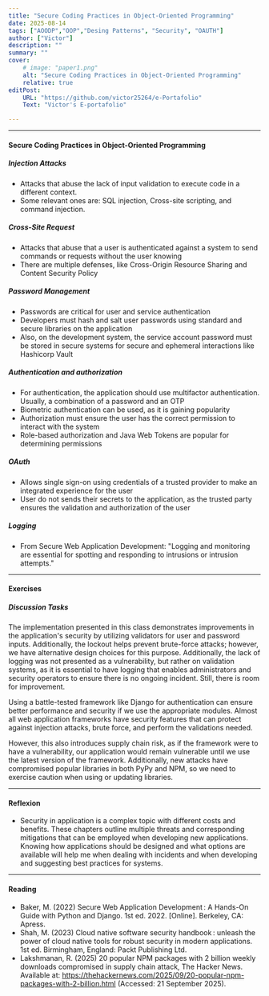 ```yaml
---
title: "Secure Coding Practices in Object-Oriented Programming" 
date: 2025-08-14
tags: ["AOODP","OOP","Desing Patterns", "Security", "OAUTH"]
author: ["Victor"]
description: "" 
summary: "" 
cover:
    # image: "paper1.png"
    alt: "Secure Coding Practices in Object-Oriented Programming"
    relative: true
editPost:
    URL: "https://github.com/victor25264/e-Portafolio"
    Text: "Victor's E-portafolio"

---
```


---

#### Secure Coding Practices in Object-Oriented Programming

##### Injection Attacks
+ Attacks that abuse the lack of input validation to execute code in a different context.
+ Some relevant ones are: SQL injection, Cross-site scripting, and command injection.

##### Cross-Site Request
+ Attacks that abuse that a user is authenticated against a system to send commands or requests without the user knowing
+ There are multiple defenses, like Cross-Origin Resource Sharing and Content Security Policy

##### Password Management
+ Passwords are critical for user and service authentication
+ Developers must hash and salt user passwords using standard and secure libraries on the application
+ Also, on the development system, the service account password must be stored in secure systems for secure and ephemeral interactions like Hashicorp Vault

##### Authentication and authorization
+ For authentication, the application should use multifactor authentication. Usually, a combination of a password and an OTP
+ Biometric authentication can be used, as it is gaining popularity
+ Authorization must ensure the user has the correct permission to interact with the system
+ Role-based authorization and Java Web Tokens are popular for determining permissions

##### OAuth
+ Allows single sign-on using credentials of a trusted provider to make an integrated experience for the user
+ User do not sends their secrets to the application, as the trusted party ensures the validation and authorization of the user

##### Logging
+ From Secure Web Application Development: "Logging and monitoring are essential for spotting and responding to intrusions or intrusion attempts."

---
#### Exercises

##### Discussion Tasks
The implementation presented in this class demonstrates improvements in the application's security by utilizing validators for user and password inputs. Additionally, the lockout helps prevent brute-force attacks; however, we have alternative design choices for this purpose. Additionally, the lack of logging was not presented as a vulnerability, but rather on validation systems, as it is essential to have logging that enables administrators and security operators to ensure there is no ongoing incident. Still, there is room for improvement. 

Using a battle-tested framework like Django for authentication can ensure better performance and security if we use the appropriate modules. Almost all web application frameworks have security features that can protect against injection attacks, brute force, and perform the validations needed. 

However, this also introduces supply chain risk, as if the framework were to have a vulnerability, our application would remain vulnerable until we use the latest version of the framework. Additionally, new attacks have compromised popular libraries in both PyPy and NPM, so we need to exercise caution when using or updating libraries.

---

#### Reflexion
+ Security in application is a complex topic with different costs and benefits. These chapters outline multiple threats and corresponding mitigations that can be employed when developing new applications. Knowing how applications should be designed and what options are available will help me when dealing with incidents and when developing and suggesting best practices for systems.

---

#### Reading 

+ Baker, M. (2022) Secure Web Application Development : A Hands-On Guide with Python and Django. 1st ed. 2022. [Online]. Berkeley, CA: Apress.
+ Shah, M. (2023) Cloud native software security handbook : unleash the power of cloud native tools for robust security in modern applications. 1st ed. Birmingham, England: Packt Publishing Ltd.
+ Lakshmanan, R. (2025) 20 popular NPM packages with 2 billion weekly downloads compromised in supply chain attack, The Hacker News. Available at: https://thehackernews.com/2025/09/20-popular-npm-packages-with-2-billion.html (Accessed: 21 September 2025). 